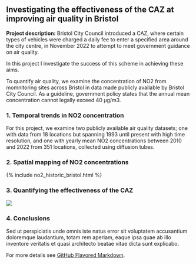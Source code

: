 ## Investigating the effectiveness of the CAZ at improving air quality in Bristol

**Project description:** Bristol City Council introduced a CAZ, where certain types of vehicles were charged a daily fee to enter a specified area around the city centre, in November 2022 to attempt to meet government guidance on air quality.

In this project I investigate the success of this scheme in achieving these aims.

To quantify air quality, we examine the concentration of NO2 from momnitoring sites across Bristol in data made publicly available by Bristol City Council. As a guideline, government policy states that the annual mean concentration cannot legally exceed 40 μg/m3.

### 1. Temporal trends in NO2 concentration

For this project, we examine two publicly available air quality datasets; one with data from 18 locations but spanning 1993 until present with high time resolution, and one with yearly mean NO2 concentrations between 2010 and 2022 from 351 locations, collected using diffusion tubes.



### 2. Spatial mapping of NO2 concentrations

{% include no2_historic_bristol.html %}

### 3. Quantifying the effectiveness of the CAZ

<img src="images/dummy_thumbnail.jpg?raw=true"/>

### 4. Conclusions

Sed ut perspiciatis unde omnis iste natus error sit voluptatem accusantium doloremque laudantium, totam rem aperiam, eaque ipsa quae ab illo inventore veritatis et quasi architecto beatae vitae dicta sunt explicabo. 

For more details see [GitHub Flavored Markdown](https://guides.github.com/features/mastering-markdown/).
